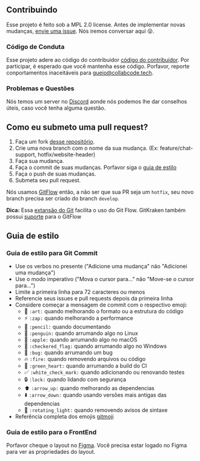 ## Contribuindo

Esse projeto é feito sob a MPL 2.0 license. 
Antes de implementar novas mudanças, [envie uma issue](https://github.com/CollabCodeTech/collabcodetraining-frontend/issues/new). Nós iremos conversar aqui :stuck_out_tongue_winking_eye:.

### Código de Conduta

Esse projeto adere ao código do contribuidor [código do contribuidor](CODE_OF_CONDUCT_PT.md). Por participar, é esperado que você mantenha esse código. Porfavor, reporte conportamentos inaceitáveis para [gueio@collabcode.tech](mailto:gueio@collabcode.tech).

### Problemas e Questões

Nós temos um server no [Discord](https://discord.gg/YeeEAYj) aonde nós podemos lhe dar conselhos úteis, caso você tenha alguma questão.

## Como eu submeto uma pull request?

1. Faça um fork [desse repositório](https://github.com/CollabCodeTech/collabcodetraining-frontend/fork).
2. Crie uma nova branch com o nome da sua mudança. (Ex: feature/chat-support, hotfix/website-header)
3. Faça sua mudança.
4. Faça o commit de suas mudanças. Porfavor siga o [guia de estilo](#styleguides)
5. Faça o push de suas mudanças.
6. Submeta seu pull request.

Nós usamos [GitFlow](https://nvie.com/posts/a-successful-git-branching-model/) então, a não ser que sua PR seja um `hotfix`, seu novo branch precisa ser criado do branch `develop`.

**Dica:** Essa [extansão do Git](https://github.com/nvie/gitflow) facilita o uso do Git Flow. GitKraken também possui [suporte](https://support.gitkraken.com/git-workflows-and-extensions/git-flow/) para o GitFlow

## Guia de estilo
### Guia de estilo para Git Commit

* Use os verbos no presente ("Adicione uma mudança" não "Adicionei uma mudança")
* Use o modo imperativo ("Mova o cursor para..." não "Move-se o cursor para...")
* Limite a primeira linha para 72 caracteres ou menos
* Referencie seus issues e pull requests depois da primeira linha
* Considere começar a mensagem de commit com o respectivo emoji:
    * :art: `:art:` quando melhorando o formato ou a estrutura do código
    * :zap: `:zap:` quando melhorando a performance
    * :pencil: `:pencil:` quando documentando
    * :penguin: `:penguin:` quando arrumando algo no Linux
    * :apple: `:apple:` quando arrumando algo no macOS
    * :checkered_flag: `:checkered_flag:` quando arrumando algo no Windows
    * :bug: `:bug:` quando arrumando um bug
    * :fire: `:fire:` quando removendo arquivos ou código
    * :green_heart: `:green_heart:` quando arrumando a build do CI
    * :white_check_mark: `:white_check_mark:` quando adicionando ou renovando testes
    * :lock: `:lock:` quando lidando com segurança
    * :arrow_up: `:arrow_up:` quando melhorando as dependencias
    * :arrow_down: `:arrow_down:` quando usando versões mais antigas das dependencias
    * :rotating_light: `:rotating_light:` quando removendo avisos de sintaxe
* Referência completa dos emojis [gitmoji](https://gitmoji.carloscuesta.me/)

### Guia de estilo para o FrontEnd

Porfavor cheque o layout no [Figma](https://www.figma.com/file/gL5DC1W2R9zhfCRRXAjJGn/CollabWorld.training?node-id=1%3A384). Você precisa estar logado no Figma para ver as propriedades do layout.
